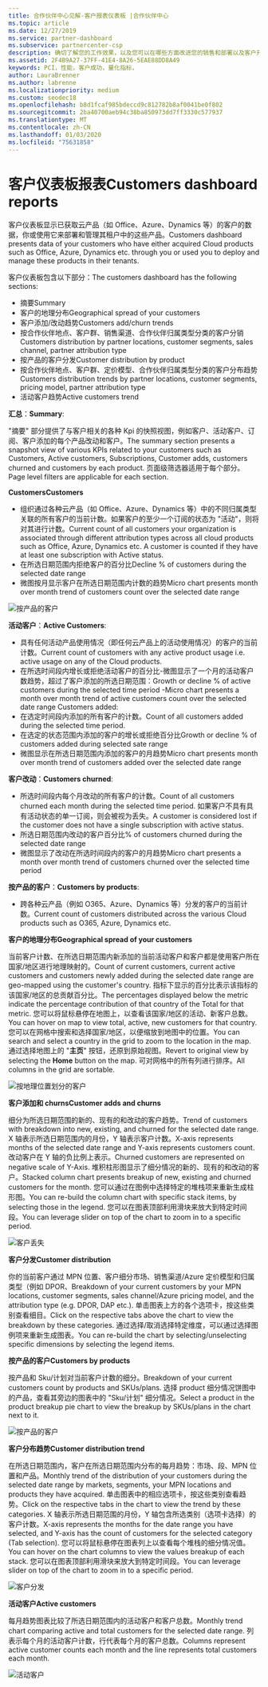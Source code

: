 ```yaml
---
title: 合作伙伴中心见解-客户报表仪表板 |合作伙伴中心
ms.topic: article
ms.date: 12/27/2019
ms.service: partner-dashboard
ms.subservice: partnercenter-csp
description: 确切了解您的工作效果，以及您可以在哪些方面改进您的销售和部署以及客户开发
ms.assetid: 2F4B9A27-37FF-41E4-8A26-5EAE88DD8A49
keywords: PCI，性能，客户成功，量化指标，
author: LauraBrenner
ms.author: labrenne
ms.localizationpriority: medium
ms.custom: seodec18
ms.openlocfilehash: b8d1fcaf985bdeccd9c812782b8af0041be0f802
ms.sourcegitcommit: 2ba40700aeb94c38ba850973dd7ff3330c577937
ms.translationtype: MT
ms.contentlocale: zh-CN
ms.lasthandoff: 01/03/2020
ms.locfileid: "75631858"
---
```

# <a name="customers-dashboard-reports"></a><span data-ttu-id="1fa47-104">客户仪表板报表</span><span class="sxs-lookup"><span data-stu-id="1fa47-104">Customers dashboard reports</span></span>

<span data-ttu-id="1fa47-105">客户仪表板显示已获取云产品（如 Office、Azure、Dynamics 等）的客户的数据，你或使用它来部署和管理其租户中的这些产品。</span><span class="sxs-lookup"><span data-stu-id="1fa47-105">Customers dashboard presents data of your customers who have either acquired Cloud products such as Office, Azure, Dynamics etc. through you or used you to deploy and manage these products in their tenants.</span></span> 
 
<span data-ttu-id="1fa47-106">客户仪表板包含以下部分：</span><span class="sxs-lookup"><span data-stu-id="1fa47-106">The customers dashboard has the following sections:</span></span> 

- <span data-ttu-id="1fa47-107">摘要</span><span class="sxs-lookup"><span data-stu-id="1fa47-107">Summary</span></span>  
- <span data-ttu-id="1fa47-108">客户的地理分布</span><span class="sxs-lookup"><span data-stu-id="1fa47-108">Geographical spread of your customers</span></span> 
- <span data-ttu-id="1fa47-109">客户添加/改动趋势</span><span class="sxs-lookup"><span data-stu-id="1fa47-109">Customers add/churn trends</span></span> 
- <span data-ttu-id="1fa47-110">按合作伙伴地点、客户群、销售渠道、合作伙伴归属类型分类的客户分销</span><span class="sxs-lookup"><span data-stu-id="1fa47-110">Customers distribution by partner locations, customer segments, sales channel, partner attribution type</span></span> 
- <span data-ttu-id="1fa47-111">按产品的客户分发</span><span class="sxs-lookup"><span data-stu-id="1fa47-111">Customer distribution by product</span></span> 
- <span data-ttu-id="1fa47-112">按合作伙伴地点、客户群、定价模型、合作伙伴归属类型分类的客户分布趋势</span><span class="sxs-lookup"><span data-stu-id="1fa47-112">Customers distribution trends by partner locations, customer segments, pricing model, partner attribution type</span></span> 
- <span data-ttu-id="1fa47-113">活动客户趋势</span><span class="sxs-lookup"><span data-stu-id="1fa47-113">Active customers trend</span></span> 

<span data-ttu-id="1fa47-114">**汇总**：</span><span class="sxs-lookup"><span data-stu-id="1fa47-114">**Summary**:</span></span> 

<span data-ttu-id="1fa47-115">"摘要" 部分提供了与客户相关的各种 Kpi 的快照视图，例如客户、活动客户、订阅、客户添加的每个产品改动和客户。</span><span class="sxs-lookup"><span data-stu-id="1fa47-115">The summary section presents a snapshot view of various KPIs related to your customers such as Customers, Active customers, Subscriptions, Customer adds, customers churned and customers by each product.</span></span> <span data-ttu-id="1fa47-116">页面级筛选器适用于每个部分。</span><span class="sxs-lookup"><span data-stu-id="1fa47-116">Page level filters are applicable for each section.</span></span> 

<span data-ttu-id="1fa47-117">**Customers**</span><span class="sxs-lookup"><span data-stu-id="1fa47-117">**Customers**</span></span>

- <span data-ttu-id="1fa47-118">组织通过各种云产品（如 Office、Azure、Dynamics 等）中的不同归属类型关联的所有客户的当前计数。如果客户的至少一个订阅的状态为 "活动"，则将对其进行计数。</span><span class="sxs-lookup"><span data-stu-id="1fa47-118">Current count of all customers your organization is associated through different attribution types across all cloud products such as Office, Azure, Dynamics etc. A customer is counted if they have at least one subscription with Active status.</span></span>  
-  <span data-ttu-id="1fa47-119">在所选日期范围内拒绝客户的百分比</span><span class="sxs-lookup"><span data-stu-id="1fa47-119">Decline % of customers during the selected date range</span></span> 
- <span data-ttu-id="1fa47-120">微图按月显示客户在所选日期范围内计数的趋势</span><span class="sxs-lookup"><span data-stu-id="1fa47-120">Micro chart presents month over month trend of customers count over the selected date range</span></span>

![按产品的客户](images/pci/customerproduct.png)

<span data-ttu-id="1fa47-122">**活动客户**：</span><span class="sxs-lookup"><span data-stu-id="1fa47-122">**Active Customers**:</span></span> 

- <span data-ttu-id="1fa47-123">具有任何活动产品使用情况（即任何云产品上的活动使用情况）的客户的当前计数。</span><span class="sxs-lookup"><span data-stu-id="1fa47-123">Current count of customers with any active product usage i.e. active usage on any of the Cloud products.</span></span> 
- <span data-ttu-id="1fa47-124">在所选时间段内增长或拒绝活动客户的百分比-微图显示了一个月的活动客户数趋势，超过了客户添加的所选日期范围：</span><span class="sxs-lookup"><span data-stu-id="1fa47-124">Growth or decline % of active customers during the selected time period -Micro chart presents a month over month trend of active customers count over the selected date range Customers added:</span></span> 
- <span data-ttu-id="1fa47-125">在选定时间段内添加的所有客户的计数。</span><span class="sxs-lookup"><span data-stu-id="1fa47-125">Count of all customers added during the selected time period.</span></span>   
- <span data-ttu-id="1fa47-126">在选定的状态范围内添加的客户的增长或拒绝百分比</span><span class="sxs-lookup"><span data-stu-id="1fa47-126">Growth or decline % of customers added during selected sate range</span></span> 
- <span data-ttu-id="1fa47-127">微图显示在所选日期范围内添加的客户的月趋势</span><span class="sxs-lookup"><span data-stu-id="1fa47-127">Micro chart presents month over month trend of customers added over the selected date range</span></span> 

<span data-ttu-id="1fa47-128">**客户改动**：</span><span class="sxs-lookup"><span data-stu-id="1fa47-128">**Customers churned**:</span></span> 
- <span data-ttu-id="1fa47-129">所选时间段内每个月改动的所有客户的计数。</span><span class="sxs-lookup"><span data-stu-id="1fa47-129">Count of all customers churned each month during the selected time period.</span></span> <span data-ttu-id="1fa47-130">如果客户不具有具有活动状态的单一订阅，则会被视为丢失。</span><span class="sxs-lookup"><span data-stu-id="1fa47-130">A customer is considered lost if the customer does not have a single subscription with active status.</span></span> 
- <span data-ttu-id="1fa47-131">所选日期范围内改动的客户百分比</span><span class="sxs-lookup"><span data-stu-id="1fa47-131">% of customers churned during the selected date range</span></span> 
- <span data-ttu-id="1fa47-132">微图显示了改动在所选时间段内的客户的月趋势</span><span class="sxs-lookup"><span data-stu-id="1fa47-132">Micro chart presents a month over month trend of customers churned over the selected time period</span></span> 
 
<span data-ttu-id="1fa47-133">**按产品的客户**：</span><span class="sxs-lookup"><span data-stu-id="1fa47-133">**Customers by products**:</span></span> 
- <span data-ttu-id="1fa47-134">跨各种云产品（例如 O365、Azure、Dynamics 等）分发的客户的当前计数。</span><span class="sxs-lookup"><span data-stu-id="1fa47-134">Current count of customers distributed across the various Cloud products such as O365, Azure, Dynamics etc.</span></span>  

<span data-ttu-id="1fa47-135">**客户的地理分布**</span><span class="sxs-lookup"><span data-stu-id="1fa47-135">**Geographical spread of your customers**</span></span>

<span data-ttu-id="1fa47-136">当前客户计数、在所选日期范围内新添加的当前活动客户和客户都是使用客户所在国家/地区进行地理映射的。</span><span class="sxs-lookup"><span data-stu-id="1fa47-136">Count of current customers, current active customers and customers newly added during the selected date range are geo-mapped using the customer's country.</span></span> <span data-ttu-id="1fa47-137">指标下显示的百分比表示该指标的该国家/地区的总贡献百分比。</span><span class="sxs-lookup"><span data-stu-id="1fa47-137">The percentages displayed below the metric indicate the percentage contribution of that country of the Total for that metric.</span></span> <span data-ttu-id="1fa47-138">您可以将鼠标悬停在地图上，以查看该国家/地区的活动、新客户总数。</span><span class="sxs-lookup"><span data-stu-id="1fa47-138">You can hover on map to view total, active, new customers for that country.</span></span> <span data-ttu-id="1fa47-139">您可以在网格中搜索和选择国家/地区，以便缩放到地图中的位置。</span><span class="sxs-lookup"><span data-stu-id="1fa47-139">You can search and select a country in the grid to zoom to the location in the map.</span></span> <span data-ttu-id="1fa47-140">通过选择地图上的 "**主页**" 按钮，还原到原始视图。</span><span class="sxs-lookup"><span data-stu-id="1fa47-140">Revert to original view by selecting the **Home** button on the map.</span></span> <span data-ttu-id="1fa47-141">可对网格中的所有列进行排序。</span><span class="sxs-lookup"><span data-stu-id="1fa47-141">All columns in the grid are sortable.</span></span>  

![按地理位置划分的客户](images/pci/customersgeo.png)

<span data-ttu-id="1fa47-143">**客户添加和 churns**</span><span class="sxs-lookup"><span data-stu-id="1fa47-143">**Customer adds and churns**</span></span>

<span data-ttu-id="1fa47-144">细分为所选日期范围的新的、现有的和改动的客户趋势。</span><span class="sxs-lookup"><span data-stu-id="1fa47-144">Trend of customers with breakdown into new, existing, and churned for the selected date range.</span></span> <span data-ttu-id="1fa47-145">X 轴表示所选日期范围内的月份，Y 轴表示客户计数。</span><span class="sxs-lookup"><span data-stu-id="1fa47-145">X-axis represents months of the selected date range and Y-axis represents customers count.</span></span> <span data-ttu-id="1fa47-146">改动客户在 Y 轴的负比例上表示。</span><span class="sxs-lookup"><span data-stu-id="1fa47-146">Churned customers are represented on negative scale of Y-Axis.</span></span> <span data-ttu-id="1fa47-147">堆积柱形图显示了细分情况的新的、现有的和改动的客户。</span><span class="sxs-lookup"><span data-stu-id="1fa47-147">Stacked column chart presents breakup of new, existing and churned customers for the month.</span></span> <span data-ttu-id="1fa47-148">您可以通过在图例中选择特定的堆栈项来重新生成柱形图。</span><span class="sxs-lookup"><span data-stu-id="1fa47-148">You can re-build the column chart with specific stack items, by selecting those in the legend.</span></span> <span data-ttu-id="1fa47-149">您可以在图表顶部利用滑块来放大到特定时间段。</span><span class="sxs-lookup"><span data-stu-id="1fa47-149">You can leverage slider on top of the chart to zoom in to a specific period.</span></span> 

![客户丢失](images/pci/customerslost.png)

<span data-ttu-id="1fa47-151">**客户分发**</span><span class="sxs-lookup"><span data-stu-id="1fa47-151">**Customer distribution**</span></span>

<span data-ttu-id="1fa47-152">你的当前客户通过 MPN 位置、客户细分市场、销售渠道/Azure 定价模型和归属类型（例如 DPOR、</span><span class="sxs-lookup"><span data-stu-id="1fa47-152">Breakdown of your current customers by your MPN locations, customer segments, sales channel/Azure pricing model, and the attribution type (e.g. DPOR, DAP etc.).</span></span> <span data-ttu-id="1fa47-153">单击图表上方的各个选项卡，按这些类别查看细目。</span><span class="sxs-lookup"><span data-stu-id="1fa47-153">Click on the respective tabs above the chart to view the breakdown by these categories.</span></span> <span data-ttu-id="1fa47-154">通过选择/取消选择特定维度，可以通过选择图例项来重新生成图表。</span><span class="sxs-lookup"><span data-stu-id="1fa47-154">You can re-build the chart by selecting/unselecting specific dimensions by selecting the legend items.</span></span> 

<span data-ttu-id="1fa47-155">**按产品的客户**</span><span class="sxs-lookup"><span data-stu-id="1fa47-155">**Customers by products**</span></span>

<span data-ttu-id="1fa47-156">按产品和 Sku/计划对当前客户计数的细分。</span><span class="sxs-lookup"><span data-stu-id="1fa47-156">Breakdown of your current customers count by products and SKUs/plans.</span></span> <span data-ttu-id="1fa47-157">选择 product 细分情况饼图中的产品，查看其旁边的图表中的 "Sku/计划" 细分情况。</span><span class="sxs-lookup"><span data-stu-id="1fa47-157">Select a product in the product breakup pie chart to view the breakup by SKUs/plans in the chart next to it.</span></span>

![按产品的客户](images/pci/customerbyprod.png)



<span data-ttu-id="1fa47-159">**客户分布趋势**</span><span class="sxs-lookup"><span data-stu-id="1fa47-159">**Customer distribution trend**</span></span> 

<span data-ttu-id="1fa47-160">在所选日期范围内，客户在所选日期范围内分布的每月趋势：市场、段、MPN 位置和产品。</span><span class="sxs-lookup"><span data-stu-id="1fa47-160">Monthly trend of the distribution of your customers during the selected date range by markets, segments, your MPN locations and products they have acquired.</span></span> <span data-ttu-id="1fa47-161">单击图表中的相应选项卡，按这些类别查看趋势。</span><span class="sxs-lookup"><span data-stu-id="1fa47-161">Click on the respective tabs in the chart to view the trend by these categories.</span></span> <span data-ttu-id="1fa47-162">X 轴表示所选日期范围的月份，Y 轴包含所选类别（选项卡选择）的客户计数。</span><span class="sxs-lookup"><span data-stu-id="1fa47-162">X-axis represents the months for the date range you have selected, and Y-axis has the count of customers for the selected category (Tab selection).</span></span> <span data-ttu-id="1fa47-163">您可以将鼠标悬停在图表列上以查看每个堆栈的细分情况值。</span><span class="sxs-lookup"><span data-stu-id="1fa47-163">You can hover on the chart columns to view the values breakup of each stack.</span></span> <span data-ttu-id="1fa47-164">您可以在图表顶部利用滑块来放大到特定时间段。</span><span class="sxs-lookup"><span data-stu-id="1fa47-164">You can leverage slider on top of the chart to zoom in to a specific period.</span></span>   

![客户分发](images/pci/customerdistri.png)

<span data-ttu-id="1fa47-166">**活动客户**</span><span class="sxs-lookup"><span data-stu-id="1fa47-166">**Active customers**</span></span>

<span data-ttu-id="1fa47-167">每月趋势图表比较了所选日期范围内的活动客户和客户总数。</span><span class="sxs-lookup"><span data-stu-id="1fa47-167">Monthly trend chart comparing active and total customers for the selected date range.</span></span> <span data-ttu-id="1fa47-168">列表示每个月的活动客户计数，行代表每个月的客户总数。</span><span class="sxs-lookup"><span data-stu-id="1fa47-168">Columns represent active customer counts each month and the line represents total customers each month.</span></span> 

![活动客户](images/pci/activecustomer.png)
